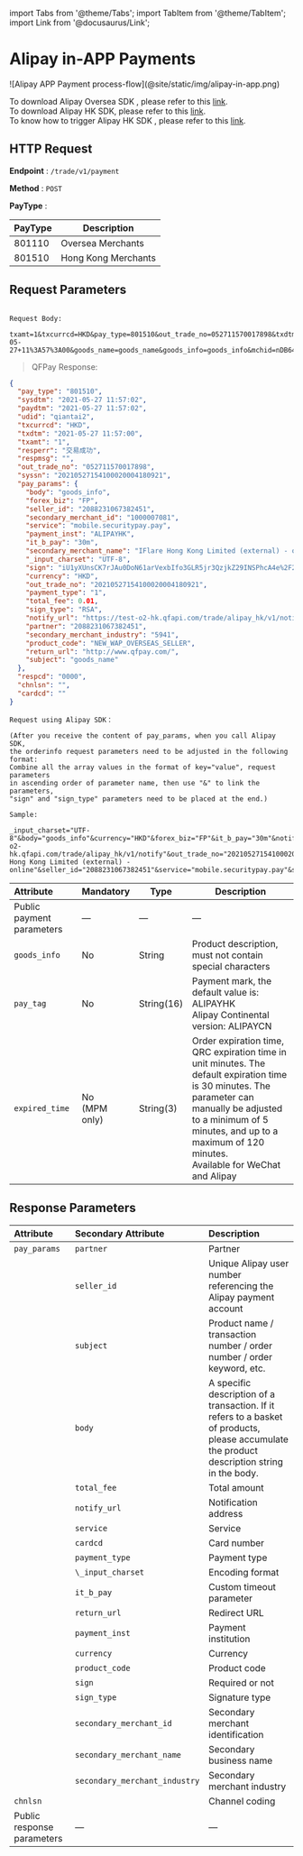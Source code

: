 import Tabs from '@theme/Tabs';
import TabItem from '@theme/TabItem';
import Link from '@docusaurus/Link';

# Alipay in-APP Payments

<Link to="/img/alipay-in-app.png" target="_blank">![Alipay APP Payment process-flow](@site/static/img/alipay-in-app.png)</Link>

To download Alipay Oversea SDK , please refer to this [link](https://global.alipay.com/docs/ac/app/client_integration). <br/>
To download Alipay HK SDK, please refer to this [link](https://global.alipay.com/docs/ac/app_hk/download). <br/>
To know how to trigger Alipay HK SDK , please refer to this [link](https://global.alipay.com/docs/ac/hkapi/securitypay_pay).

## HTTP Request

**Endpoint** : `/trade/v1/payment`

**Method** : `POST`

**PayType** :

PayType | Description
------- | -------
801110 | Oversea Merchants
801510 | Hong Kong Merchants

## Request Parameters

```plaintext

Request Body:

txamt=1&txcurrcd=HKD&pay_type=801510&out_trade_no=052711570017898&txdtm=2021-05-27+11%3A57%3A00&goods_name=goods_name&goods_info=goods_info&mchid=nDB64h9qJ1An&trade_name=trade_name&goods_detail=goods_detail&return_url=http%3A%2F%2Fwww.qfpay.com%2F&pay_tag=ALIPAYHK&seller_id=testoverseas9191%40alipay.com

```

> QFPay Response:

```json
{
  "pay_type": "801510",
  "sysdtm": "2021-05-27 11:57:02",
  "paydtm": "2021-05-27 11:57:02",
  "udid": "qiantai2",
  "txcurrcd": "HKD",
  "txdtm": "2021-05-27 11:57:00",
  "txamt": "1",
  "resperr": "交易成功",
  "respmsg": "",
  "out_trade_no": "052711570017898",
  "syssn": "20210527154100020004180921",
  "pay_params": {
    "body": "goods_info",
    "forex_biz": "FP",
    "seller_id": "2088231067382451",
    "secondary_merchant_id": "1000007081",
    "service": "mobile.securitypay.pay",
    "payment_inst": "ALIPAYHK",
    "it_b_pay": "30m",
    "secondary_merchant_name": "IFlare Hong Kong Limited (external) - online",
    "_input_charset": "UTF-8",
    "sign": "iU1yXUnsCK7rJAu0DoN61arVexbIfo3GLR5jr3QzjkZ29INSPhcA4e%2F2%2BdPrsf5huzQAkxVKP0CTfvaGPMYqNkxmhoaJWUH0ZhgYDgKugMvtweBvRqOX2W0h3A%2F%2FIdJuxeyOAuh7bHiuazSB3ZH%2BEQwRGP%2Bkk8Jpha930gHwPtw%3D",
    "currency": "HKD",
    "out_trade_no": "20210527154100020004180921",
    "payment_type": "1",
    "total_fee": 0.01,
    "sign_type": "RSA",
    "notify_url": "https://test-o2-hk.qfapi.com/trade/alipay_hk/v1/notify",
    "partner": "2088231067382451",
    "secondary_merchant_industry": "5941",
    "product_code": "NEW_WAP_OVERSEAS_SELLER",
    "return_url": "http://www.qfpay.com/",
    "subject": "goods_name"
  },
  "respcd": "0000",
  "chnlsn": "",
  "cardcd": ""
}
```

```plaintext
Request using Alipay SDK：

(After you receive the content of pay_params, when you call Alipay SDK, 
the orderinfo request parameters need to be adjusted in the following format:
Combine all the array values in the format of key="value", request parameters 
in ascending order of parameter name, then use "&" to link the parameters, 
"sign" and "sign_type" parameters need to be placed at the end.) 

Sample:

_input_charset="UTF-8"&body="goods_info"&currency="HKD"&forex_biz="FP"&it_b_pay="30m"&notify_url="https://test-o2-hk.qfapi.com/trade/alipay_hk/v1/notify"&out_trade_no="20210527154100020004180921"&partner="2088231067382451"&payment_inst="ALIPAYHK"&payment_type="1"&product_code="NEW_WAP_OVERSEAS_SELLER"&return_url="http://www.qfpay.com/"&secondary_merchant_id="1000007081"&secondary_merchant_industry="5941"&secondary_merchant_name="IFlare Hong Kong Limited (external) - online"&seller_id="2088231067382451"&service="mobile.securitypay.pay"&subject="goods_name"&total_fee="0.01"&sign="iU1yXUnsCK7rJAu0DoN61arVexbIfo3GLR5jr3QzjkZ29INSPhcA4e%2F2%2BdPrsf5huzQAkxVKP0CTfvaGPMYqNkxmhoaJWUH0ZhgYDgKugMvtweBvRqOX2W0h3A%2F%2FIdJuxeyOAuh7bHiuazSB3ZH%2BEQwRGP%2Bkk8Jpha930gHwPtw%3D"&sign_type="RSA"

```

| Attribute  |Mandatory | Type | Description |
|:---|:----- |-----   |----   |
|Public payment parameters    |—|— |—   |
|`goods_info`|No | String  | Product description, must not contain special characters |
|`pay_tag`|No | String(16)  | Payment mark, the default value is: ALIPAYHK<br/>Alipay Continental version: ALIPAYCN |
| `expired_time` | No<br/> (MPM only) | String(3)  | Order expiration time, QRC expiration time in unit minutes. The default expiration time is 30 minutes. The parameter can manually be adjusted to a minimum of 5 minutes, and up to a maximum of 120 minutes.<br/> Available for WeChat and Alipay|

## Response Parameters

|  Attribute | Secondary Attribute            | Description |
|:---------- |:-------------------------------|:----------- |
|`pay_params`| `partner`                      | Partner |
|            | `seller_id`                    | Unique Alipay user number referencing the Alipay payment account |
|            | `subject`                      | Product name / transaction number / order number / order keyword, etc. |
|            | `body`                         | A specific description of a transaction. If it refers to a basket of products, please accumulate the product description string in the body. |
|            | `total_fee`                    | Total amount |
|            | `notify_url`                   | Notification address |
|            | `service`                      | Service |
|            | `cardcd`                       | Card number |
|            | `payment_type`                 | Payment type |
|            | `\_input_charset`              | Encoding format |
|            | `it_b_pay`                     | Custom timeout parameter |
|            | `return_url`                   | Redirect URL |
|            | `payment_inst`                 | Payment institution |
|            | `currency`                     | Currency |
|            | `product_code`                 | Product code |
|            | `sign`                         | Required or not |
|            | `sign_type`                    | Signature type |
|            | `secondary_merchant_id`        | Secondary merchant identification |
|            | `secondary_merchant_name`      | Secondary business name |
|            | `secondary_merchant_industry`  | Secondary merchant industry |
| `chnlsn`   |                                | Channel coding |
| Public response parameters |     —          | — |
